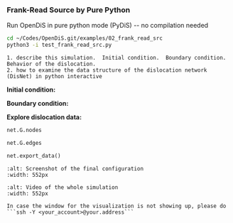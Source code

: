 ### Frank-Read Source by Pure Python
Run OpenDiS in pure python mode (PyDiS) -- no compilation needed

```bash
cd ~/Codes/OpenDiS.git/examples/02_frank_read_src
python3 -i test_frank_read_src.py
```

```{important}
1. describe this simulation.  Initial condition.  Boundary condition.  Behavior of the dislocation.
2. how to examine the data structure of the dislocation network (DisNet) in python interactive
```

**Initial condition:** 


**Boundary condition:**

**Explore dislocation data:**

```python
net.G.nodes
```
```python
net.G.edges
```

```python
net.export_data()
```

```{figure} frank_read_schematic.png
:alt: Screenshot of the final configuration
:width: 552px
```

```{figure} frank_read_vid.gif
:alt: Video of the whole simulation
:width: 552px
```



```{hint}
In case the window for the visualization is not showing up, please do ```ssh -Y <your_account>@your.address```
```
